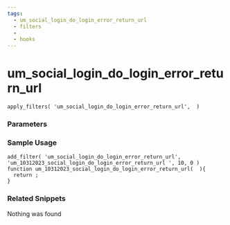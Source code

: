 ```yaml
---
tags: 
  - um_social_login_do_login_error_return_url
  - filters
  - 
  - hooks
---
```

# um\_social\_login\_do\_login\_error\_return\_url

``` php:no-line-numbers
apply_filters( 'um_social_login_do_login_error_return_url',  )
```
<div class='hook-sep'></div>

### Parameters

<div class='hook-sep'></div>



### Sample Usage

``` php:no-line-numbers
add_filter( 'um_social_login_do_login_error_return_url', 'um_10312023_social_login_do_login_error_return_url ', 10, 0 )
function um_10312023_social_login_do_login_error_return_url(  ){
  return ;
}
```
<div class='hook-sep'></div>



### Related Snippets

Nothing was found


